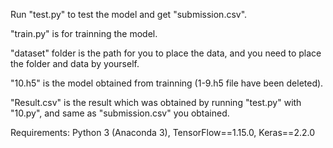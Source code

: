 Run "test.py" to test the model and get "submission.csv".

"train.py" is for trainning the model.

"dataset" folder is the path for you to place the data, and you need to place the folder and data by yourself.

"10.h5" is the model obtained from trainning (1-9.h5 file have been deleted).

"Result.csv" is the result which was obtained by running "test.py" with "10.py", and same as "submission.csv" you obtained.

Requirements:
Python 3 (Anaconda 3),
TensorFlow==1.15.0,
Keras==2.2.0
